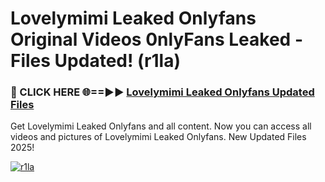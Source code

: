 # Lovelymimi Leaked Onlyfans Original Videos 0nlyFans Leaked - Files Updated! (r1la)

<h3>🔴 CLICK HERE 🌐==►► <a href="https://tinyurl.com/ms9xzufz" rel="nofollow">Lovelymimi Leaked Onlyfans Updated Files</a></h3>

Get Lovelymimi Leaked Onlyfans and all content. Now you can access all videos and pictures of Lovelymimi Leaked Onlyfans. New Updated Files 2025!

[![r1la](https://i.imgur.com/NaUBvic.gif)](https://tinyurl.com/ms9xzufz)
